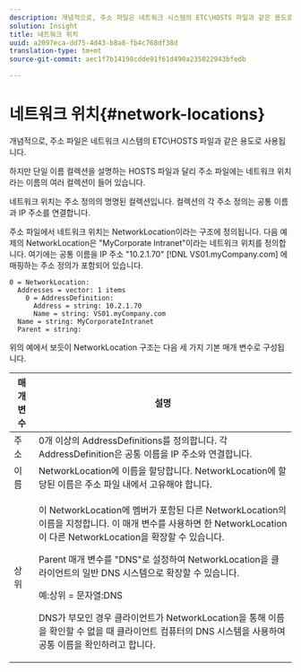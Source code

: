 ```yaml
---
description: 개념적으로, 주소 파일은 네트워크 시스템의 ETC\HOSTS 파일과 같은 용도로 사용됩니다.
solution: Insight
title: 네트워크 위치
uuid: a2097eca-dd75-4d43-b8a8-fb4c768df38d
translation-type: tm+mt
source-git-commit: aec1f7b14198cdde91f61d490a235022943bfedb

---
```



# 네트워크 위치{#network-locations}

개념적으로, 주소 파일은 네트워크 시스템의 ETC\HOSTS 파일과 같은 용도로 사용됩니다.

하지만 단일 이름 컬렉션을 설명하는 HOSTS 파일과 달리 주소 파일에는 네트워크 위치라는 이름의 여러 컬렉션이 들어 있습니다.

네트워크 위치는 주소 정의의 명명된 컬렉션입니다. 컬렉션의 각 주소 정의는 공통 이름과 IP 주소를 연결합니다.

주소 파일에서 네트워크 위치는 NetworkLocation이라는 구조에 정의됩니다. 다음 예제의 NetworkLocation은 &quot;MyCorporate Intranet&quot;이라는 네트워크 위치를 정의합니다. 여기에는 공통 이름을 IP 주소 &quot;10.2.1.70&quot; [!DNL VS01.myCompany.com] 에 매핑하는 주소 정의가 포함되어 있습니다.

```
0 = NetworkLocation: 
  Addresses = vector: 1 items
    0 = AddressDefinition: 
      Address = string: 10.2.1.70
      Name = string: VS01.myCompany.com
  Name = string: MyCorporateIntranet
  Parent = string: 
```

위의 예에서 보듯이 NetworkLocation 구조는 다음 세 가지 기본 매개 변수로 구성됩니다.

<table id="table_9142A0EFA15E4C37975E7ACE234F6FDD"> 
 <thead> 
  <tr> 
   <th colname="col1" class="entry"> 매개 변수 </th> 
   <th colname="col2" class="entry"> 설명 </th> 
  </tr> 
 </thead>
 <tbody> 
  <tr> 
   <td colname="col1"> 주소 </td> 
   <td colname="col2"> 0개 이상의 AddressDefinitions를 정의합니다. 각 AddressDefinition은 공통 이름을 IP 주소와 연결합니다. </td> 
  </tr> 
  <tr> 
   <td colname="col1">  이름  </td> 
   <td colname="col2"> NetworkLocation에 이름을 할당합니다. NetworkLocation에 할당된 이름은 주소 파일 내에서 고유해야 합니다. </td> 
  </tr> 
  <tr> 
   <td colname="col1"> 상위 </td> 
   <td colname="col2"> <p>이 NetworkLocation에 멤버가 포함된 다른 NetworkLocation의 이름을 지정합니다. 이 매개 변수를 사용하면 한 NetworkLocation이 다른 NetworkLocation을 확장할 수 있습니다. </p> <p>Parent 매개 변수를 "DNS"로 설정하여 NetworkLocation을 클라이언트의 일반 DNS 시스템으로 확장할 수 있습니다. </p> <p>예:상위 = 문자열:DNS </p> <p>DNS가 부모인 경우 클라이언트가 NetworkLocation을 통해 이름을 확인할 수 없을 때 클라이언트 컴퓨터의 DNS 시스템을 사용하여 공통 이름을 확인하려고 합니다. </p> </td> 
  </tr> 
 </tbody> 
</table>

